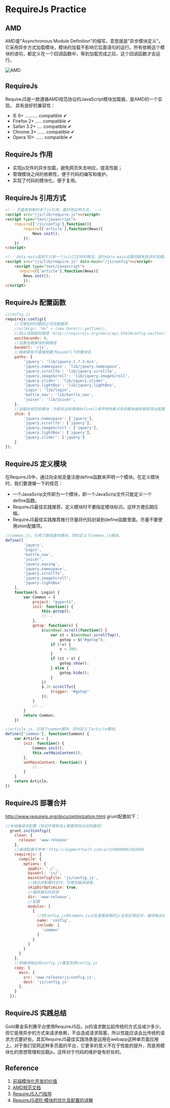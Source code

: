 # RequireJs Practice

## AMD
AMD是"Asynchronous Module Definition"的缩写，意思就是"异步模块定义"。它采用异步方式加载模块，模块的加载不影响它后面语句的运行。所有依赖这个模块的语句，都定义在一个回调函数中，等到加载完成之后，这个回调函数才会运行。

![AMD][amdImg]  

## RequireJs
RequireJS是一款遵循AMD规范协议的JavaScript模块加载器，是AMD的一个实现。
具有良好的兼容性：
* IE 6+ .......... compatible ✔
* Firefox 2+ ..... compatible ✔
* Safari 3.2+ .... compatible ✔
* Chrome 3+ ...... compatible ✔
* Opera 10+ ...... compatible ✔

## RequireJs 作用
* 实现js文件的异步加载，避免网页失去响应，提高性能；
* 管理模块之间的依赖性，便于代码的编写和维护。
* 实现了代码的模块化，便于复用。

## RequireJs 引用方式
```html
<!-- 页面有依赖的多个js引用，最好用这种方式。 -->
<script src="/js/lib/require.js"></script>
<script type="text/javascript">
	require(['/js/config'],function(){
        require(['article'],function(News){
        	News.init();
        });
    })
</script>

<!-- data-main适用于只有一个js入口文件的情况。因为data-main设置的脚本是异步加载的，所以不能保证在加载news.js前，config.js配置文件已经加载好，这样会导致引用路径报错。http://www.requirejs.org/docs/api.html#data-main -->
<script src="/js/lib/require.js" data-main="/js/config"></script>
    <script type="text/javascript">
      require(['article'],function(News){
        News.init();
        });
</script>
```

## RequireJs 配置函数
```javascript
//config.js
requirejs.config({
	//可增加时间戳防止浏览器缓存
    //urlArgs: "d=" + (new Date()).getTime(),
    //防止读取超时报错：http://requirejs.org/docs/api.html#config-waitSeconds
    waitSeconds: 0,
    //设置加载模块的根路径
	baseUrl: '/js',
    //映射那些不直接放置于baseUrl下的模块名
	paths: {
		'jquery': 'lib/jquery-1.7.2.min',
		'jquery.namespace': 'lib/jquery.namespace',
		'jquery.scrollTo': 'lib/jquery.scrollTo',
		'jquery.imageScroll': 'lib/jquery.imageScroll',
		'jquery.slider': 'lib/jquery.slider',
		'jquery.lightBox': 'lib/jquery.lightBox',
		'Login': 'lib/login',
		'battle_nav': 'lib/battle_nav',
		'juicer': 'lib/juicer',
	},
    //加载非规范的模块：为那些没有使用define()来声明依赖关系的脚本做依赖和导出配置。jQuery插件可以简写成下面形式。
	shim: {
		'jquery.namespace': ['jquery'],
		'jquery.scrollTo': ['jquery'],
		'jquery.imageScroll': ['jquery'],
		'jquery.lightBox': ['jquery'],
		'jquery.slider': ['jquery']
	}
});
```

## RequireJS 定义模块
在RequireJS中，通过向全局变量注册define函数来声明一个模块。在定义模块时，我们要遵循一下的规范：
* 一个JavaScrip文件即为一个模块，即一个JavaScrip文件只能定义一个define函数。
* RequireJS最佳实践推荐，定义模块时不要指定模块标识。这样方便后期压缩。
* RequireJS最佳实践推荐推行尽量将代码封装到define函数里面。尽量不要使用shim配置项。
```javascript
//common.js，引用了数组里的模块，同时定义了common.js模块。
define([
		'jquery',
		'Login',
		'battle_nav',
		'juicer',
		'jquery.easing',
		'jquery.namespace',
		'jquery.scrollTo',
		'jquery.imageScroll',
		'jquery.lightBox'
	],
	function($, Login) {
		var Common = {
			project: "gsports",
			init: function() {
				this.gotop();
				//...
			},
			gotop: function(v) {
				$(window).scroll(function() {
					var st = $(window).scrollTop(),
						gotop = $("#gotop");
					if (!v) {
						v = 200;
					}
					if (st > v) {
						gotop.show();
					} else {
						gotop.hide();
					}
				})
				$.JV.scrollTo({
					trigger: "#gotop"
				});
			}
            //...
		}
        return Common;
	})
```
```javascript
//article.js，引用了common模块，同时定义了article模块。
define(['common'], function(Common) {
	var Article = {
		init: function() {
			Common.init();
			this.setMainContent();
		},
		setMainContent: function() {
        	//...
		}
	}
	return Article;
})
```

## RequireJS 部署合并
http://www.requirejs.org/docs/optimization.html
grunt配置如下：
```javascript
//本地编译的配置（测试环境和线上需要修改对应的路径）
  grunt.initConfig({
    clean: {
      release: 'www-release'
    },
    //编译配置可参考：http://segmentfault.com/a/1190000002403806
    requirejs: {
      compile: {
        options: {
          appDir: './',
          baseUrl: 'js/',
          mainConfigFile: 'js/config.js',
          //跳过非配置的文件，可增加编译速度。
          skipDirOptimize: true,
          //编译输出的目录
          dir: 'www-release',
          //配置
          modules: [
            {
              //把config.js和common.js以及里面依赖的js全部压缩合并，编译输出成config.js
              name: 'config',
              include: [
                'common'
              ]
            }
          ]
        }
      }
    },
    //把编译输出的config.js覆盖到原config.js
    copy: {
      main: {
        src: 'www-release/js/config.js',
        dest: 'js/config.js'
      },
    }
  });
```

## RequireJS 实践总结
Gold黄金系列赛平台使用RequireJS后，js的请求数比起传统的方式没减少多少。但它是用异步的方式来请求依赖，不会造成请求阻塞，所以性能应该会比传统的请求方式要好些。其实RequireJS最佳实践场景是运用在webapp这种单页面应用上。对于我们官网这种多页面的平台，它更多的意义不在于性能的提升，而是用模块化的思想管理和加载js，这样对于代码的维护是有好处的。

## Reference
1. [前端模块化开发的价值](https://github.com/seajs/seajs/issues/547)
2. [AMD规范文档](https://github.com/amdjs/amdjs-api/wiki/AMD)
3. [RequireJS入门指导](http://undefinedblog.com/primer-for-require-js/)
4. [RequireJS进阶:模块的优化及配置的详解](http://segmentfault.com/a/1190000002403806)




[amdImg]:http://7xkuvv.com1.z0.glb.clouddn.com/AMD.png